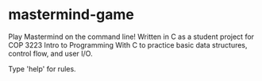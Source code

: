 # mastermind-game
Play Mastermind on the command line! Written in C as a student project for COP 3223 Intro to Programming With C to practice basic data structures, control flow, and user I/O.

Type 'help' for rules. 
